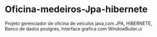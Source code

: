 # Oficina-medeiros-Jpa-hibernete
Projeto gerenciador de oficina de veiculos java,com JPA, HIBERNETE, Banco de dados postgres, Interface grafica com WindowBuiler.ui
